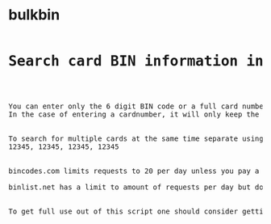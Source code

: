 # bulkbin
<pre><h1>Search card BIN information in bulk</h1>

<p>You can enter only the 6 digit BIN code or a full card number.
In the case of entering a cardnumber, it will only keep the first 6 digits.


To search for multiple cards at the same time separate using space + comma, like so:
12345, 12345, 12345, 12345


bincodes.com limits requests to 20 per day unless you pay a small amount. Requires API key.

binlist.net has a limit to amount of requests per day but does not require an API key.


To get full use out of this script one should consider getting unlimited access from one of the above BIN database websites.
</pre>
